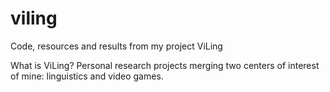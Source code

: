 # viling
Code, resources and results from my project ViLing

What is ViLing?
Personal research projects merging two centers of interest of mine: linguistics and video games.
